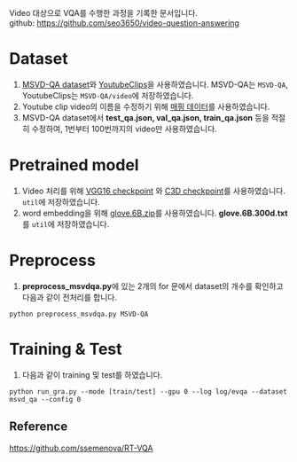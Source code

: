 Video 대상으로 VQA를 수행한 과정을 기록한 문서입니다.   
github: https://github.com/seo3650/video-question-answering

# Dataset
1. [MSVD-QA dataset](https://mega.nz/#!QmxFwBTK!Cs7cByu_Qo42XJOsv0DjiEDMiEm8m69h60caDYnT_PQ)와 [YoutubeClips](http://www.cs.utexas.edu/users/ml/clamp/videoDescription/)을 사용하였습니다. MSVD-QA는 `MSVD-QA`, YoutubeClips는 `MSVD-QA/video`에 저장하였습니다.
2. Youtube clip video의 이름을 수정하기 위해 [매핑 데이터](https://mega.nz/#!QrowUADZ!oFfW_M5wAFsfuFDEJAIa2BeFVHYO0vxit3CMkHFOSfw)를 사용하였습니다.
3. MSVD-QA dataset에서 **test_qa.json, val_qa.json, train_qa.json** 등을 적절히 수정하여, 1번부터 100번까지의 video만 사용하였습니다.

# Pretrained model
1. Video 처리를 위해 [VGG16 checkpoint](https://mega.nz/#!YU1FWJrA!O1ywiCS2IiOlUCtCpI6HTJOMrneN-Qdv3ywQP5poecM) 와 [C3D checkpoint](https://www.dropbox.com/sh/8wcjrcadx4r31ux/AAAkz3dQ706pPO8ZavrztRCca?dl=0)를 사용하였습니다. `util`에 저장하였습니다.
2. word embedding을 위해 [glove.6B.zip](https://nlp.stanford.edu/projects/glove/)를 사용하였습니다. **glove.6B.300d.txt**를 `util`에 저장하였습니다.

# Preprocess
1. **preprocess_msvdqa.py**에 있는 2개의 for 문에서 dataset의 개수를 확인하고 다음과 같이 전처리를 합니다.
```
python preprocess_msvdqa.py MSVD-QA
```

# Training & Test
1. 다음과 같이 training 및 test를 하였습니다.
```
python run_gra.py --mode [train/test] --gpu 0 --log log/evqa --dataset msvd_qa --config 0
```

## Reference
https://github.com/ssemenova/RT-VQA